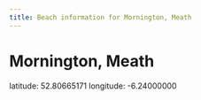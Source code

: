 ```yaml
---
title: Beach information for Mornington, Meath
---
```

# Mornington, Meath 

<div class="location-info">latitude: 52.80665171 longitude: -6.24000000</div>
<div id="met-eireann-warnings"></div>
<div></div>